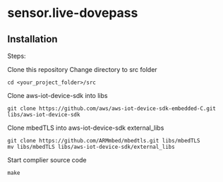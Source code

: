 # sensor.live-dovepass

## Installation

Steps:

Clone this repository
Change directory to src folder
```
cd <your_project_folder>/src
```
Clone aws-iot-device-sdk into libs
```
git clone https://github.com/aws/aws-iot-device-sdk-embedded-C.git libs/aws-iot-device-sdk
```
Clone mbedTLS into aws-iot-device-sdk external_libs
```
git clone https://github.com/ARMmbed/mbedtls.git libs/mbedTLS
mv libs/mbedTLS libs/aws-iot-device-sdk/external_libs
```
Start complier source code
```
make
```

